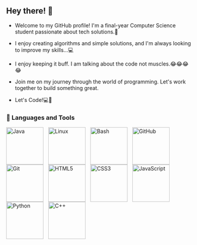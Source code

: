 ## Hey there! 👋

- Welcome to my GitHub profile! I'm a final-year Computer Science student passionate about tech solutions.🚀

- I enjoy creating algorithms and simple solutions, and I'm always looking to improve my skills...💻

- I enjoy keeping it buff. I am talking about the code not muscles.😂😂😂😂

- Join me on my journey through the world of programming. Let's work together to build something great.
  
- Let's Code!💻🚀

### 🧰 Languages and Tools


<img align="left" alt="Java" width="100px" style="padding-right:10px;" src="https://cdn.jsdelivr.net/gh/devicons/devicon@latest/icons/java/java-original-wordmark.svg" />
<img align="left" alt="Linux" width="100px" style="padding-right:10px;" src="https://cdn.jsdelivr.net/gh/devicons/devicon/icons/linux/linux-original.svg" />
<img align="left" alt="Bash" width="100px" style="padding-right:10px;" src="https://cdn.jsdelivr.net/gh/devicons/devicon@latest/icons/bash/bash-plain.svg" />
<img align="left" alt="GitHub" width="100px" style="padding-right:10px;" src="https://cdn.jsdelivr.net/gh/devicons/devicon@latest/icons/github/github-original-wordmark.svg" />
<img align="left" alt="Git" width="100px" style="padding-right:10px;" src="https://cdn.jsdelivr.net/gh/devicons/devicon@latest/icons/git/git-original-wordmark.svg" />
<img align="left" alt="HTML5" width="100px" style="padding-right:10px;" src="https://cdn.jsdelivr.net/gh/devicons/devicon@latest/icons/html5/html5-original-wordmark.svg" />
<img align="left" alt="CSS3" width="100px" style="padding-right:10px;" src="https://cdn.jsdelivr.net/gh/devicons/devicon@latest/icons/css3/css3-original-wordmark.svg" />
<img align="left" alt="JavaScript" width="100px" style="padding-right:10px;" src="https://cdn.jsdelivr.net/gh/devicons/devicon/icons/javascript/javascript-plain.svg" />
<img align="left" alt="Python" width="100px" style="padding-right:10px;" src="https://cdn.jsdelivr.net/gh/devicons/devicon@latest/icons/python/python-original-wordmark.svg" />
<img align="left" alt="C++" width="100px" style="padding-right:10px;" src="https://cdn.jsdelivr.net/gh/devicons/devicon@latest/icons/cplusplus/cplusplus-original.svg" /> <br/> <br/> <br/> <br/>
<br/>
<br/>
<br/>

#
